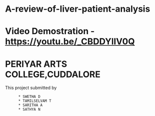 # A-review-of-liver-patient-analysis
# Video Demostration - https://youtu.be/_CBDDYlIV0Q

# PERIYAR ARTS COLLEGE,CUDDALORE
 
This project submitted by
          
          * SWETHA D
          * TAMILSELVAM T
          * SARITHA A
          * SATHYA N
